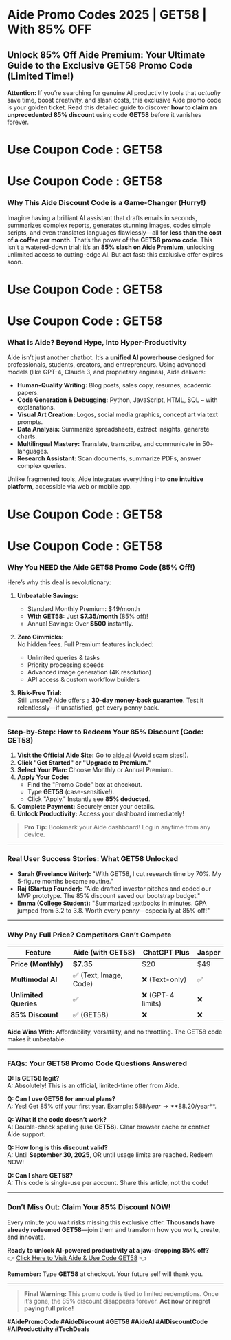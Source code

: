 # Aide Promo Codes 2025 | GET58 | With 85% OFF
## Unlock 85% Off Aide Premium: Your Ultimate Guide to the Exclusive GET58 Promo Code (Limited Time!)

**Attention:** If you’re searching for genuine AI productivity tools that *actually* save time, boost creativity, and slash costs, this exclusive Aide promo code is your golden ticket. Read this detailed guide to discover **how to claim an unprecedented 85% discount** using code **GET58** before it vanishes forever.

# Use Coupon Code : GET58
# Use Coupon Code : GET58

### Why This Aide Discount Code is a Game-Changer (Hurry!)
Imagine having a brilliant AI assistant that drafts emails in seconds, summarizes complex reports, generates stunning images, codes simple scripts, and even translates languages flawlessly—all for **less than the cost of a coffee per month**. That’s the power of the **GET58 promo code**. This isn’t a watered-down trial; it’s an **85% slash on Aide Premium**, unlocking unlimited access to cutting-edge AI. But act fast: this exclusive offer expires soon.

# Use Coupon Code : GET58
# Use Coupon Code : GET58

### What is Aide? Beyond Hype, Into Hyper-Productivity
Aide isn’t just another chatbot. It’s a **unified AI powerhouse** designed for professionals, students, creators, and entrepreneurs. Using advanced models (like GPT-4, Claude 3, and proprietary engines), Aide delivers:

- **Human-Quality Writing:** Blog posts, sales copy, resumes, academic papers.
- **Code Generation & Debugging:** Python, JavaScript, HTML, SQL – with explanations.
- **Visual Art Creation:** Logos, social media graphics, concept art via text prompts.
- **Data Analysis:** Summarize spreadsheets, extract insights, generate charts.
- **Multilingual Mastery:** Translate, transcribe, and communicate in 50+ languages.
- **Research Assistant:** Scan documents, summarize PDFs, answer complex queries.

Unlike fragmented tools, Aide integrates everything into **one intuitive platform**, accessible via web or mobile app.

# Use Coupon Code : GET58
# Use Coupon Code : GET58

### Why You NEED the Aide GET58 Promo Code (85% Off!)
Here’s why this deal is revolutionary:

1. **Unbeatable Savings:**  
   - Standard Monthly Premium: $49/month  
   - **With GET58:** Just **$7.35/month** (85% off)!  
   - Annual Savings: Over **$500** instantly.

2. **Zero Gimmicks:**  
   No hidden fees. Full Premium features included:  
   - Unlimited queries & tasks  
   - Priority processing speeds  
   - Advanced image generation (4K resolution)  
   - API access & custom workflow builders  

3. **Risk-Free Trial:**  
   Still unsure? Aide offers a **30-day money-back guarantee**. Test it relentlessly—if unsatisfied, get every penny back.

---

### Step-by-Step: How to Redeem Your 85% Discount (Code: GET58)
1. **Visit the Official Aide Site:** Go to [aide.ai](https://www.aide.ai) (Avoid scam sites!).  
2. **Click "Get Started" or "Upgrade to Premium."**  
3. **Select Your Plan:** Choose Monthly or Annual Premium.  
4. **Apply Your Code:**  
   - Find the "Promo Code" box at checkout.  
   - Type **GET58** (case-sensitive!).  
   - Click "Apply." Instantly see **85% deducted**.  
5. **Complete Payment:** Securely enter your details.  
6. **Unlock Productivity:** Access your dashboard immediately!

> **Pro Tip:** Bookmark your Aide dashboard! Log in anytime from any device.

---

### Real User Success Stories: What GET58 Unlocked
- **Sarah (Freelance Writer):** "With GET58, I cut research time by 70%. My 5-figure months became routine."  
- **Raj (Startup Founder):** "Aide drafted investor pitches and coded our MVP prototype. The 85% discount saved our bootstrap budget."  
- **Emma (College Student):** "Summarized textbooks in minutes. GPA jumped from 3.2 to 3.8. Worth every penny—especially at 85% off!"  

---

### Why Pay Full Price? Competitors Can’t Compete
| Feature          | Aide (with GET58) | ChatGPT Plus | Jasper |  
|------------------|-------------------|--------------|--------|  
| **Price (Monthly)** | **$7.35**         | $20          | $49    |  
| **Multimodal AI**   | ✅ (Text, Image, Code) | ❌ (Text-only) | ✅      |  
| **Unlimited Queries** | ✅               | ❌ (GPT-4 limits) | ❌      |  
| **85% Discount**     | ✅ (GET58)        | ❌            | ❌      |  

**Aide Wins With:** Affordability, versatility, and no throttling. The GET58 code makes it unbeatable.

---

### FAQs: Your GET58 Promo Code Questions Answered
**Q: Is GET58 legit?**  
A: Absolutely! This is an official, limited-time offer from Aide.  

**Q: Can I use GET58 for annual plans?**  
A: Yes! Get 85% off your first year. Example: $588/year → **$88.20/year**.  

**Q: What if the code doesn’t work?**  
A: Double-check spelling (use **GET58**). Clear browser cache or contact Aide support.  

**Q: How long is this discount valid?**  
A: Until **September 30, 2025**, OR until usage limits are reached. Redeem NOW!  

**Q: Can I share GET58?**  
A: This code is single-use per account. Share this article, not the code!  

---

### Don’t Miss Out: Claim Your 85% Discount NOW!
Every minute you wait risks missing this exclusive offer. **Thousands have already redeemed GET58**—join them and transform how you work, create, and innovate.  

**Ready to unlock AI-powered productivity at a jaw-dropping 85% off?**  
👉 [Click Here to Visit Aide & Use Code GET58](https://www.aide.ai) 👈  

**Remember:** Type **GET58** at checkout. Your future self will thank you.

---

> **Final Warning:** This promo code is tied to limited redemptions. Once it’s gone, the 85% discount disappears forever. **Act now or regret paying full price!**  

**#AidePromoCode #AideDiscount #GET58 #AideAI #AIDiscountCode #AIProductivity #TechDeals**
